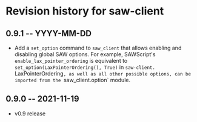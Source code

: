 # Revision history for saw-client

## 0.9.1 -- YYYY-MM-DD

* Add a `set_option` command to `saw_client` that allows enabling and disabling
  global SAW options. For example, SAWScript's `enable_lax_pointer_ordering` is
  equivalent to `set_option(LaxPointerOrdering(), True)` in `saw-client.
  `LaxPointerOrdering`, as well as all other possible options, can be imported
  from the `saw_client.option` module.


## 0.9.0 -- 2021-11-19

* v0.9 release

